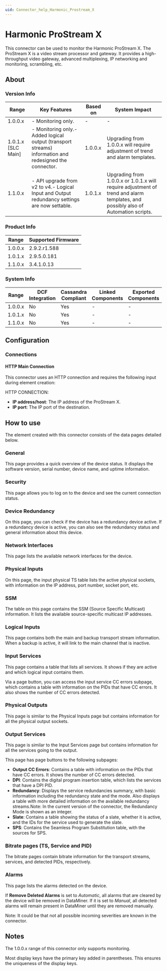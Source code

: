 ```yaml
---
uid: Connector_help_Harmonic_Prostream_X
---
```


# Harmonic ProStream X

This connector can be used to monitor the Harmonic ProStream X. The ProStream X is a video stream processor and gateway. It provides a high-throughput video gateway, advanced multiplexing, IP networking and monitoring, scrambling, etc.

## About

### Version Info

| **Range**            | **Key Features**                                                                                        | **Based on** | **System Impact**                                                                                                                |
|----------------------|---------------------------------------------------------------------------------------------------------|--------------|----------------------------------------------------------------------------------------------------------------------------------|
| 1.0.0.x              | \- Monitoring only.                                                                                     | \-           | \-                                                                                                                               |
| 1.0.1.x \[SLC Main\] | \- Monitoring only.- Added logical output (transport streams) information and redesigned the connector. | 1.0.0.x      | Upgrading from 1.0.0.x will require adjustment of trend and alarm templates.                                                     |
| 1.1.0.x              | \- API upgrade from v2 to v4.- Logical Input and Output redundancy settings are now settable.           | 1.0.1.x      | Upgrading from 1.0.0.x or 1.0.1.x will require adjustment of trend and alarm templates, and possibly also of Automation scripts. |

### Product Info

| **Range** | **Supported Firmware** |
|-----------|------------------------|
| 1.0.0.x   | 2.9.2.r1.588           |
| 1.0.1.x   | 2.9.5.0.181            |
| 1.1.0.x   | 3.4.1.0.13             |

### System Info

| **Range** | **DCF Integration** | **Cassandra Compliant** | **Linked Components** | **Exported Components** |
|-----------|---------------------|-------------------------|-----------------------|-------------------------|
| 1.0.0.x   | No                  | Yes                     | \-                    | \-                      |
| 1.0.1.x   | No                  | Yes                     | \-                    | \-                      |
| 1.1.0.x   | No                  | Yes                     | \-                    | \-                      |

## Configuration

### Connections

#### HTTP Main Connection

This connector uses an HTTP connection and requires the following input during element creation:

HTTP CONNECTION:

- **IP address/host**: The IP address of the ProStream X.
- **IP port**: The IP port of the destination.

## How to use

The element created with this connector consists of the data pages detailed below.

### General

This page provides a quick overview of the device status. It displays the software version, serial number, device name, and uptime information.

### Security

This page allows you to log on to the device and see the current connection status.

### Device Redundancy

On this page, you can check if the device has a redundancy device active. If a redundancy device is active, you can also see the redundancy status and general information about this device.

### Network Interfaces

This page lists the available network interfaces for the device.

### Physical Inputs

On this page, the input physical TS table lists the active physical sockets, with information on the IP address, port number, socket port, etc.

### SSM

The table on this page contains the SSM (Source Specific Multicast) information. It lists the available source-specific multicast IP addresses.

### Logical Inputs

This page contains both the main and backup transport stream information. When a backup is active, it will link to the main channel that is inactive.

### Input Services

This page contains a table that lists all services. It shows if they are active and which logical input contains them.

Via a page button, you can access the input service CC errors subpage, which contains a table with information on the PIDs that have CC errors. It also shows the number of CC errors detected.

### Physical Outputs

This page is similar to the Physical Inputs page but contains information for all the physical output sockets.

### Output Services

This page is similar to the Input Services page but contains information for all the services going to the output.

This page has page buttons to the following subpages:

- **Output CC Errors**: Contains a table with information on the PIDs that have CC errors. It shows the number of CC errors detected.
- **DPI**: Contains the digital program insertion table, which lists the services that have a DPI PID.
- **Redundancy**: Displays the service redundancies summary, with basic information including the redundancy state and the mode. Also displays a table with more detailed information on the available redundancy streams.Note: In the current version of the connector, the Redundancy Mode is shown as an integer.
- **Slate**: Contains a table showing the status of a slate, whether it is active, and the IDs for the service used to generate the slate.
- **SPS**: Contains the Seamless Program Substitution table, with the sources for SPS.

### Bitrate pages (TS, Service and PID)

The bitrate pages contain bitrate information for the transport streams, services, and detected PIDs, respectively.

### Alarms

This page lists the alarms detected on the device.

If **Remove Deleted Alarms** is set to *Automatic*, all alarms that are cleared by the device will be removed in DataMiner. If it is set to *Manual*, all detected alarms will remain present in DataMiner until they are removed manually.

Note: It could be that not all possible incoming severities are known in the connector.

## Notes

The 1.0.0.x range of this connector only supports monitoring.

Most display keys have the primary key added in parentheses. This ensures the uniqueness of the display keys.
